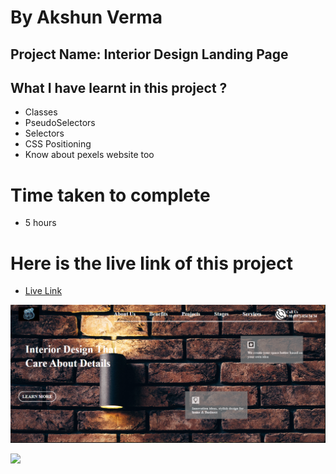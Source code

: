 # By Akshun Verma

## Project Name: Interior Design Landing Page

## What I have learnt in this project ?
  - Classes
  - PseudoSelectors
  - Selectors
  - CSS Positioning
  - Know about pexels website too

# Time taken to complete
- 5 hours

# Here is the live link of this project
- [Live Link](https://project10-ineuron-45.netlify.app/)


![image](images/project-10.png)





![](https://img.shields.io/badge/HTML5-CSS3-orange)
